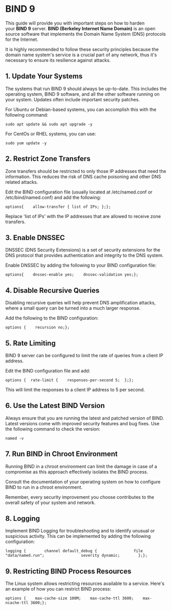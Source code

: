 # BIND 9

This guide will provide you with important steps on how to harden your **BIND 9** server. **BIND (Berkeley Internet Name Domain)** is an open source software that implements the Domain Name System (DNS) protocols for the Internet.

It is highly recommended to follow these security principles because the domain name system's service is a crucial part of any network, thus it's necessary to ensure its resilience against attacks.

## 1. Update Your Systems

The systems that run BIND 9 should always be up-to-date. This includes the operating system, BIND 9 software, and all the other software running on your system. Updates often include important security patches.

For Ubuntu or Debian-based systems, you can accomplish this with the following command:

```
sudo apt update && sudo apt upgrade -y
```

For CentOs or RHEL systems, you can use:

```
sudo yum update -y
```

## 2. Restrict Zone Transfers

Zone transfers should be restricted to only those IP addresses that need the information. This reduces the risk of DNS cache poisoning and other DNS related attacks.

Edit the BIND configuration file (usually located at /etc/named.conf or /etc/bind/named.conf) and add the following:

```
options{    allow-transfer { list of IPs; };};
```

Replace 'list of IPs' with the IP addresses that are allowed to receive zone transfers.

## 3. Enable DNSSEC

DNSSEC (DNS Security Extensions) is a set of security extensions for the DNS protocol that provides authentication and integrity to the DNS system.

Enable DNSSEC by adding the following to your BIND configuration file:

```
options{    dnssec-enable yes;    dnssec-validation yes;};
```

## 4. Disable Recursive Queries

Disabling recursive queries will help prevent DNS amplification attacks, where a small query can be turned into a much larger response.

Add the following to the BIND configuration:

```
options {    recursion no;};
```

## 5. Rate Limiting

BIND 9 server can be configured to limit the rate of queries from a client IP address.

Edit the BIND configuration file and add:

```
options {  rate-limit {    responses-per-second 5;  };};
```

This will limit the responses to a client IP address to 5 per second.

## 6. Use the Latest BIND Version

Always ensure that you are running the latest and patched version of BIND. Latest versions come with improved security features and bug fixes. Use the following command to check the version:

```
named -v
```

## 7. Run BIND in Chroot Environment

Running BIND in a chroot environment can limit the damage in case of a compromise as this approach effectively isolates the BIND process.

Consult the documentation of your operating system on how to configure BIND to run in a chroot environment.

Remember, every security improvement you choose contributes to the overall safety of your system and network.

## 8. Logging

Implement BIND Logging for troubleshooting and to identify unusual or suspicious activity. This can be implemented by adding the following configuration:

```
logging {        channel default_debug {                file "data/named.run";                severity dynamic;        };};
```

## 9. Restricting BIND Process Resources

The Linux system allows restricting resources available to a service. Here's an example of how you can restrict BIND process:

```
options {    max-cache-size 100M;    max-cache-ttl 3600;    max-ncache-ttl 3600;};
```
